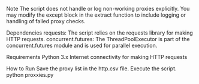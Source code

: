 
Note
The script does not handle or log non-working proxies explicitly. You may modify the except block in the extract function to include logging or handling of failed proxy checks.

Dependencies
requests: The script relies on the requests library for making HTTP requests.
concurrent.futures: The ThreadPoolExecutor is part of the concurrent.futures module and is used for parallel execution.

Requirements
Python 3.x
Internet connectivity for making HTTP requests

How to Run
Save the proxy list in the http.csv file.
Execute the script.
python proxxies.py



